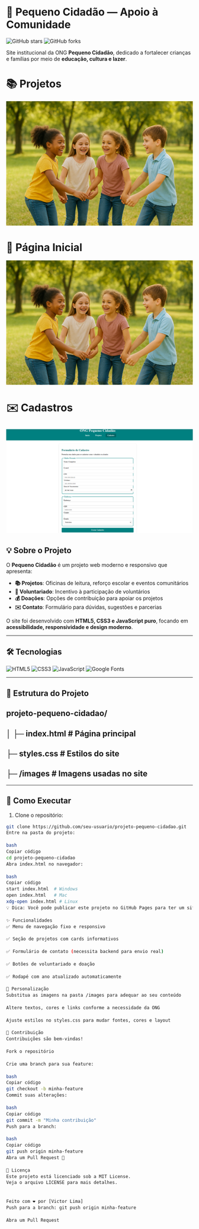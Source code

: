 # 🌟 Pequeno Cidadão — Apoio à Comunidade


![GitHub stars](https://img.shields.io/github/stars/seu-usuario/projeto-pequeno-cidadao?style=social)
![GitHub forks](https://img.shields.io/github/forks/seu-usuario/projeto-pequeno-cidadao?style=social)


Site institucional da ONG **Pequeno Cidadão**, dedicado a fortalecer crianças e famílias por meio de **educação, cultura e lazer**.  
# 📚             Projetos
  ![Banner Projetos](images/crianca.jpg)
# 🤝            Página Inicial
 ![Banner Página Inicial](images/crianca.jpg)
 
# ✉️             Cadastros

![Banner Cadastros](cadastros.jpg)
---

## 💡 Sobre o Projeto

O **Pequeno Cidadão** é um projeto web moderno e responsivo que apresenta:

- **📚 Projetos**: Oficinas de leitura, reforço escolar e eventos comunitários  
- **🤝 Voluntariado**: Incentivo à participação de voluntários  
- **💰 Doações**: Opções de contribuição para apoiar os projetos  
- **✉️ Contato**: Formulário para dúvidas, sugestões e parcerias  

O site foi desenvolvido com **HTML5, CSS3 e JavaScript puro**, focando em **acessibilidade, responsividade e design moderno**.

---

## 🛠 Tecnologias

![HTML5](https://img.shields.io/badge/HTML5-E34F26?style=for-the-badge&logo=html5&logoColor=white)
![CSS3](https://img.shields.io/badge/CSS3-1572B6?style=for-the-badge&logo=css3&logoColor=white)
![JavaScript](https://img.shields.io/badge/JavaScript-F7DF1E?style=for-the-badge&logo=javascript&logoColor=black)
![Google Fonts](https://img.shields.io/badge/Google%20Fonts-4285F4?style=for-the-badge&logo=google&logoColor=white)

---

## 📂 Estrutura do Projeto

projeto-pequeno-cidadao/
---
│
├─ index.html # Página principal
---
├─ styles.css # Estilos do site
---
├─ /images # Imagens usadas no site
---


---

## 🚀 Como Executar

1. Clone o repositório:  
```bash
git clone https://github.com/seu-usuario/projeto-pequeno-cidadao.git
Entre na pasta do projeto:

bash
Copiar código
cd projeto-pequeno-cidadao
Abra index.html no navegador:

bash
Copiar código
start index.html  # Windows
open index.html   # Mac
xdg-open index.html # Linux
💡 Dica: Você pode publicar este projeto no GitHub Pages para ter um site online grátis!

✨ Funcionalidades
✅ Menu de navegação fixo e responsivo

✅ Seção de projetos com cards informativos

✅ Formulário de contato (necessita backend para envio real)

✅ Botões de voluntariado e doação

✅ Rodapé com ano atualizado automaticamente

🎨 Personalização
Substitua as imagens na pasta /images para adequar ao seu conteúdo

Altere textos, cores e links conforme a necessidade da ONG

Ajuste estilos no styles.css para mudar fontes, cores e layout

📢 Contribuição
Contribuições são bem-vindas!

Fork o repositório

Crie uma branch para sua feature:

bash
Copiar código
git checkout -b minha-feature
Commit suas alterações:

bash
Copiar código
git commit -m "Minha contribuição"
Push para a branch:

bash
Copiar código
git push origin minha-feature
Abra um Pull Request 🚀

📄 Licença
Este projeto está licenciado sob a MIT License.
Veja o arquivo LICENSE para mais detalhes.


Feito com ❤️ por [Victor Lima]
Push para a branch: git push origin minha-feature

Abra um Pull Request


